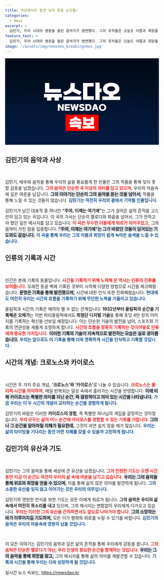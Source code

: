 ```yaml
---
title: 샛강에서의 발견 잊지 못할 순간들!
categories:
  - News
excerpt: >
  김민기, 우리 시대의 영혼을 울린 음악가가 영면했다. 그의 유작들은 오늘도 아픔과 희망을 노래하며 여전히 우리 곁에 남아 있다. 주여, 이제는 여기에라는 질문 속, 역사와 현재를 관통한 그의 메시지를 되새겨보자.
feature_text: >
  김민기, 우리 시대의 영혼을 울린 음악가가 영면했다. 그의 유작들은 오늘도 아픔과 희망을 노래하며 여전히 우리 곁에 남아 있다. 주여, 이제는 여기에라는 질문 속, 역사와 현재를 관통한 그의 메시지를 되새겨보자.
image: '/assets/img/newsdao_breakingnews.jpg'
---
```


<p><img src="/assets/img/newsdao_breakingnews.jpg" alt="pcversion 속보" /></p>

<h2 data-ke-size="size26">김민기의 음악과 사상</h2>

<p data-ke-size="size16">&nbsp;</p>

<p>김민기, 배우와 음악을 통해 우리의 삶을 풍요롭게 한 인물은 그의 작품을 통해 잊지 못할 감동을 남겼습니다. <b><span style="color: #ee2323;">그의 음악은 단순한 곡 이상의 의미를 담고 있으며,</span></b> 우리의 마음속에 깊은 여운을 남깁니다. <b><span style="background-color: #21538527;">그의 이야기는 단순히 그의 음악을 듣는 것을 넘어서;</span></b> 작품을 통해 느낄 수 있는 것들이 많습니다. <b><span style="color: #1a5490;">김민기는 여전히 우리의 곁에서 기억될 인물입니다.</span></b></p>

<p>김민기가 남긴 대표작 중 하나인 <b>“주여, 이제는 여기에”</b>는 그가 걸어온 삶의 흔적을 고스란히 담고 있는 곡입니다. 이 곡의 가사는 단순히 멜로디와 화음을 넘어서, 그가 전하고자 했던 깊은 메시지를 담고 있습니다. <b><span style="color: #ee2323;">이 곡은 무수한 이들에게 위로가 되어주었고,</span></b> 그의 음악이 가진 힘을 입증합니다. <b><span style="background-color: #21538527;">“주여, 이제는 여기에”는 그가 바랐던 것들이 담겨있는 기도와도 같습니다.</span></b> <b><span style="color: #1a5490;">이 곡을 통해 우리는 그의 아픔과 희망이 쉽게 녹아든 음색을 느낄 수 있습니다.</span></b></p>

<h2 data-ke-size="size26">인류의 기록과 시간</h2>

<p data-ke-size="size16">&nbsp;</p>

<p>인간은 본래 기록의 동물입니다. <b><span style="color: #ee2323;">시간을 기록하기 위해 노력해 온 역사는 인류의 진화를 보여줍니다.</span></b> 오래전 동굴 벽에 기록된 것부터 시작해 다양한 방법으로 시간을 체크해왔습니다. <b><span style="background-color: #21538527;">문명은 기록을 통해 발전했으며,</span></b> 시간에 대한 인식 또한 진화해왔습니다. <b><span style="color: #1a5490;">현대에도 여전히 우리는 시간의 흐름을 기록하기 위해 무던한 노력을 기울이고 있습니다.</span></b></p>

<p>올림픽과 시간의 기록은 떼려야 뗄 수 없는 관계입니다. <b>1932년부터 올림픽의 순간을 기록해온 오메가</b>는 이번 파리올림픽에서도 <b>최첨단 디지털 기술</b>을 통해 초당 4만 장의 이미지를 기록하는 혁신을 선보일 예정입니다. 이는 단순한 기술의 발전을 넘어, 스포츠와 기록의 연관성을 새롭게 조명하게 합니다. <b><span style="color: #ee2323;">시간의 흐름을 정확히 기록하는 것이야말로 인류에게 중요한 가치입니다.</span></b> <b><span style="background-color: #21538527;">이러한 기록의 기술이 지속적으로 발전하는 모습은 실로 경이롭습니다.</span></b> <b><span style="color: #1a5490;">우리는 앞으로도 이 기록을 통해 더욱 명확하게 시간을 인식하고 기록할 것입니다.</span></b></p>

<h2 data-ke-size="size26">시간의 개념: 크로노스와 카이로스</h2>

<p data-ke-size="size16">&nbsp;</p>

<p>시간은 두 가지 주요 개념, <b>‘크로노스’와 ‘카이로스’</b>로 나눌 수 있습니다. <b><span style="color: #ee2323;">크로노스는 물리적 시간을 의미하며,</span></b> 매일 반복되는 일상 속에서 흘러가는 시간을 반영합니다. <b><span style="background-color: #21538527;">이에 비해 카이로스는 특별한 의미를 지닌 순간, 즉 결정적이고 의미 있는 시간을 나타냅니다.</span></b> <b><span style="color: #1a5490;">가끔 우리는 이 두 시간의 개념이 교차하는 순간을 경험하게 됩니다.</span></b></p>

<p>김민기의 바람은 이러한 <b>카이로스의 경험</b>, 즉 특별한 하나님의 개입을 갈망하는 것이었습니다. <b><span style="color: #ee2323;">우리 모두는 삶의 어느 순간에 카이로스를 경험할 수 있는 기회를 가집니다.</span></b> <b><span style="background-color: #21538527;">그러나 그 순간을 알아차릴 지혜가 필요한데,</span></b> 그것이 과연 쉽지 않을 때가 많습니다. <b><span style="color: #1a5490;">우리는 삶의 타이밍을 기다리는 동안 어떤 지혜를 갖출 수 있을까 고민하게 됩니다.</span></b></p>

<h2 data-ke-size="size26">김민기의 유산과 기도</h2>

<p data-ke-size="size16">&nbsp;</p>

<p>김민기는 그의 음악을 통해 세상에 큰 유산을 남겼습니다. <b><span style="color: #ee2323;">그의 진정한 기도는 오랜 시간 동안 지금 이 순간도 여전히 우리의 삶 속에 여운을 남기고 있습니다.</span></b> <b><span style="background-color: #21538527;">우리는 그의 음악을 통해 위로와 희망을 얻을 수 있으며,</span></b> 이를 통해 삶의 많은 의미를 발견하게 됩니다. <b><span style="color: #1a5490;">그의 소중한 유산을 잊지 않고 이어가는 것은 우리의 의무입니다.</span></b></p>

<p>김민기의 영원한 안식을 위한 기도는 모든 이에게 위로가 됩니다. <b>그의 음악은 우리의 삶 속에서 여전히 목소리를 내고</b> 있으며, 그의 메시지는 변함없이 우리에게 다가오고 있습니다. <b><span style="color: #ee2323;">우리는 이러한 그의 유산을 간직하면서도 앞으로 나아가야 합니다.</span></b> <b><span style="background-color: #21538527;">그의 소망하는 바가 이루어지길 기도하며,</span></b> 모든 이가 평화와 위로를 누릴 수 있기를 바랍니다. <b><span style="color: #1a5490;">김민기의 음악은 우리의 마음속에 영원히 남을 것입니다.</span></b></p>

<p data-ke-size="size16">&nbsp;</p>

<p>이 모든 이야기는 김민기의 음악과 깊은 삶의 흔적을 통해 우리에게 감동을 줍니다. <b><span style="color: #ee2323;">그의 음악은 단순한 멜로디가 아닌, 우리 인생의 중요한 순간을 함께하는 것입니다.</span></b> <b><span style="background-color: #21538527;">우리는 그의 음악을 통해 희망을 찾고,</span></b> 그의 메시지를 통해 삶의 의미를 재발견할 수 있습니다. <b><span style="color: #1a5490;">기록과 시간을 통해 우리는 더욱 성장하게 될 것입니다.</span></b></p>
실시간 뉴스 속보는, <a href="https://newsdao.kr" rel="dofollow">https://newsdao.kr</a>


